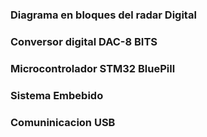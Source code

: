 ### Diagrama en bloques del radar Digital

### Conversor digital DAC-8 BITS


### Microcontrolador STM32 BluePill


### Sistema Embebido


### Comuninicacion USB



